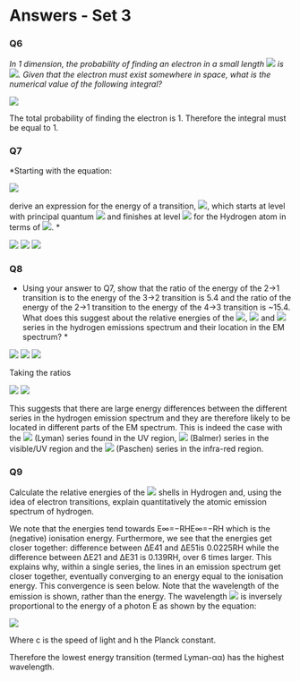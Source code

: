 # Answers - Set 3

### Q6
*In 1 dimension, the probability of finding an electron in a small length <img src="https://render.githubusercontent.com/render/math?math=dx"> is <img src="https://render.githubusercontent.com/render/math?math=|\psi(x)|^2 dx">. Given that the electron must exist somewhere in space, what is the numerical value of the following integral?*

<img src="https://render.githubusercontent.com/render/math?math=\displaystyle \int_{-\infinity}^{\infinity}|\psi(x)|^2 dx">

The total probability of finding the electron is 1. Therefore the integral must be equal to 1.

### Q7
*Starting with the equation:

<img src="https://render.githubusercontent.com/render/math?math=\displaystyle E_n=-\frac{R_H Z^2}{n^2}">

derive an expression for the energy of a transition, <img src="https://render.githubusercontent.com/render/math?math=\displaystyle E_{if}">, which starts at level with principal quantum <img src="https://render.githubusercontent.com/render/math?math=\displaystyle n_i">
 and finishes at level <img src="https://render.githubusercontent.com/render/math?math=\displaystyle n_f"> for the Hydrogen atom in terms of <img src="https://render.githubusercontent.com/render/math?math=\displaystyle R_H">. *
 
<img src="https://render.githubusercontent.com/render/math?math=\displaystyle E_{if}=E_f-E_i=-\frac{R_H}{n_f^2}--\frac{R_H}{n_i^2}">
<img src="https://render.githubusercontent.com/render/math?math=\displaystyle =\frac{R_H}{n_i^2}-\frac{R_H}{n_f^2}">
<img src="https://render.githubusercontent.com/render/math?math=\displaystyle =R_H \left( \frac{1}{n_i^2}-\frac{1}{n_f^2} \right) ">



### Q8
* Using your answer to Q7, show that the ratio of the energy of the 2→1 transition is to the energy of the 3→2 transition is 5.4 and the ratio of the energy of the 2→1 transition  to the energy of the 4→3 transition is ~15.4. What does this suggest about the relative energies of the <img src="https://render.githubusercontent.com/render/math?math=\displaystyle n_f=1">, <img src="https://render.githubusercontent.com/render/math?math=\displaystyle n_f=2"> and <img src="https://render.githubusercontent.com/render/math?math=\displaystyle n_3=1"> series in the hydrogen emissions spectrum and their location in the EM spectrum? *

<img src="https://render.githubusercontent.com/render/math?math=\displaystyle 2 \rightarrow 1 \Delta E_{21}=R_HZ \left( \frac{1}{2^2}-\frac{1}{1^2} \right) = -\frac{3}{4} R_H">

<img src="https://render.githubusercontent.com/render/math?math=\displaystyle 3 \rightarrow 2 \Delta E_{32}=R_HZ \left( \frac{1}{3^2}-\frac{1}{2^2} \right) = -\frac{5}{36} R_H">

<img src="https://render.githubusercontent.com/render/math?math=\displaystyle 4 \rightarrow 3 \Delta E_{43}=R_HZ \left( \frac{1}{4^2}-\frac{1}{3^2} \right) = -\frac{7}{144} R_H">

Taking the ratios

<img src="https://render.githubusercontent.com/render/math?math=\displaystyle \frac{\Delta E_{21}}{\Delta E_{32}} =-\frac{3 R_H}{4} \times -\frac{36}{5} = \frac{108}{20} = 5.4 ">

<img src="https://render.githubusercontent.com/render/math?math=\displaystyle \frac{\Delta E_{21}}{\Delta E_{43}} =-\frac{3 R_H}{4} \times -\frac{144}{7} = \frac{432}{28} = 15.4 ">

This suggests that there are large energy differences between the different series in the hydrogen emission spectrum and they are therefore likely to be located in different parts of the EM spectrum. This is indeed the case with the <img src="https://render.githubusercontent.com/render/math?math=\displaystyle n_f=1">
 (Lyman) series found in the UV region, <img src="https://render.githubusercontent.com/render/math?math=\displaystyle n_f=2">
 (Balmer) series in the visible/UV region and the <img src="https://render.githubusercontent.com/render/math?math=\displaystyle n_f=3"> (Paschen) series in the infra-red region. 


### Q9
Calculate the relative energies of the <img src="https://render.githubusercontent.com/render/math?math=\displaystyle n=1,2,3,4">  shells in Hydrogen and, using the idea of electron transitions, explain quantitatively the atomic emission spectrum of hydrogen. 



We note that the energies tend towards E∞=−RHE∞=−RH which is the (negative) ionisation energy. Furthermore, we see that the energies get closer together: difference between ΔE41 and ΔE51is 0.0225RH while the difference between ΔE21 and ΔE31 is 0.139RH, over 6 times larger. This explains why, within a single series, the lines in an emission spectrum get closer together, eventually converging to an energy equal to the ionisation energy.
This convergence is seen below. Note that the wavelength of the emission is shown, rather than the energy. The wavelength  <img src="https://render.githubusercontent.com/render/math?math=\displaystyle \lambda">
 is inversely proportional to the energy of a photon E as shown by the equation:
 
 <img src="https://render.githubusercontent.com/render/math?math=\displaystyle E=\frac{h \nu}{\lambda} =\frac{hc}{\lambda}">

Where c is the speed of light and h the Planck constant. 

Therefore the lowest energy transition (termed Lyman-αα) has the highest wavelength. 


